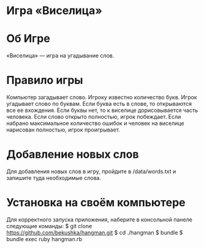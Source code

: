 # Игра «Виселица»

# Об Игре
«Виселица» — игра на угадывание слов. 

# Правило игры
Компьютер загадывает слово. Игроку известно количество букв. Игрок угадывает слово по буквам. Если буква есть в слове, то открываются все ее вхождения. Если буквы нет, то к виселице дорисовывается часть человека. Если слово открыто полностью, игрок побеждает. Если набрано максимальное количество ошибок и человек на виселице нарисован полностью, игрок проигрывает.

# Добавление новых слов
Для добавления новых слов в игру, пройдите в /data/words.txt и запишите туда необходимые слова.

# Установка на своём компьютере 
Для корректного запуска приложения, наберите в консольной панеле следующие команды:
$ git clone https://github.com/bekushka/hangman.git
$ cd ./hangman
$ bundle
$ bundle exec ruby hangman.rb
